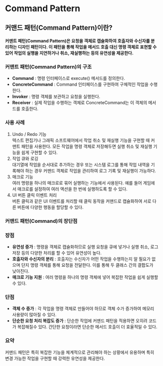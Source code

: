 # Command Pattern

## 커맨드 패턴(Command Pattern)이란?
#### 커맨트 패턴(Command Pattern)은 요청을 객체로 캡슐화하여 호출자와 수신자를 분리하는 디자인 패턴이다. 이 패턴을 통해 작업을 메서드 호출 대신 명령 객체로 표현할 수 있어 작업의 실행을 지연하거나 취소, 재실행하는 등의 유연성을 제공한다.

### 커맨트 패턴(Command Pattern)의 구조
- **Command** : 명령 인터페이스로 execute() 메서드를 정의한다.
- **ConcreteCommand** : Command 인터페이스를 구현하여 구체적인 작업을 수행한다.
- **Invoker** : 명령 객체를 보관하고 요청을 실행한다.
- **Receiver** : 실제 작업을 수행하는 객체로 ConcreteCommand는 이 객체의 메서드를 호출한다.

### 사용 사례
1. Undo / Redo 기능  
 텍스트 편집기나 그래픽 소프트웨어에서 작업 취소 및 재실행 기능을 구현할 때 커맨트 패턴을 사용한다. 모든 작업을 명령 객체로 저장해두면 실행 취소 및 재실행 기능을 쉽게 구현할 수 있다.
2. 작업 큐와 로깅   
 대기열에 작업을 순서대로 추가하는 경우 또는 시스템 로그를 통해 작업 내역을 기록해야 하는 경우 커맨드 객체로 작업을 관리하여 로그 기록 및 재실행이 가능하다.
3. 매크로 기능   
 여러 명령을 하나의 매크로로 묶어 실행하는 기능에서 사용된다. 예를 들어 게임에서 매크로를 설정하여 여러 액션을 한 번에 실행하도록 할 수 있다.
4. UI 버튼 클릭 이벤트 처리   
 버튼 클릭과 같은 UI 이벤트를 처리할 때 클릭 동작을 커맨드로 캡슐화하여 서로 다른 버튼에 다양한 행동을 할당할 수 있다.

### 커맨드 패턴(Command)의 장단점

### 장점
- **유연성 증가** : 명령을 객체로 캡슐화하므로 실행 요청을 큐에 넣거나 실행 취소, 로그 저장 등의 다양한 처리를 할 수 있어 유연성이 높다.
- **호출자와 수신자의 분리** : 호출자는 수신자가 어떤 작업을 수행하는지 알 필요가 없으며 단지 명령 객체를 통해 요청을 전달한다. 이를 통해 두 클래스 간의 결합도가 낮아진다.
- **매크로 기능 지원** : 여러 명령을 하나의 명령 객체에 넣어 복잡한 작업을 쉽게 실행할 수 있다.

### 단점
- **객체 수 증가** : 각 작업을 명령 객체로 만들어야 하므로 객체 수가 증가하여 메모리 사용량이 많아질 수 있다.
- **단순한 요청 처리 복잡도 증가** : 단순한 작업에 커맨드 패턴을 적용하면 오히려 코드가 복잡해질수 있다. 간단한 요청이라면 단순한 메서드 호출이 더 효율적일 수 있다.

### 요약
커맨드 패턴은 특히 복잡한 기능을 체계적으로 관리해야 하는 상황에서 유용하며 특히 변경 가능한 작업을 구현할 때 강력한 유연성을 제공한다.
